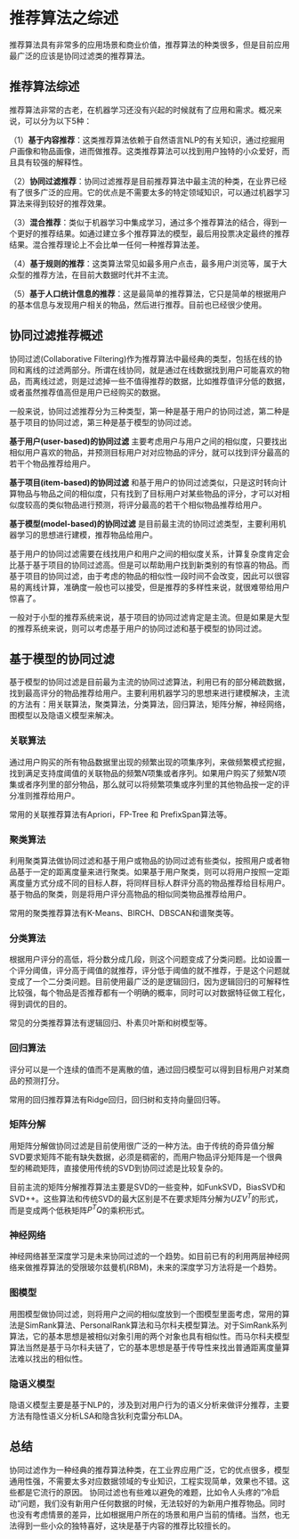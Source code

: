 # 推荐算法之综述

推荐算法具有非常多的应用场景和商业价值，推荐算法的种类很多，但是目前应用最广泛的应该是协同过滤类的推荐算法。



## 推荐算法综述

推荐算法非常的古老，在机器学习还没有兴起的时候就有了应用和需求。概况来说，可以分为以下5种：

（1）**基于内容推荐**：这类推荐算法依赖于自然语言NLP的有关知识，通过挖掘用户画像和物品画像，进而做推荐。这类推荐算法可以找到用户独特的小众爱好，而且具有较强的解释性。

（2）**协同过滤推荐**：协同过滤推荐是目前推荐算法中最主流的种类，在业界已经有了很多广泛的应用。它的优点是不需要太多的特定领域知识，可以通过机器学习算法来得到较好的推荐效果。

（3）**混合推荐**：类似于机器学习中集成学习，通过多个推荐算法的结合，得到一个更好的推荐结果。如通过建立多个推荐算法的模型，最后用投票决定最终的推荐结果。混合推荐理论上不会比单一任何一种推荐算法差。

（4）**基于规则的推荐**：这类算法常见如最多用户点击，最多用户浏览等，属于大众型的推荐方法，在目前大数据时代并不主流。

（5）**基于人口统计信息的推荐**：这是最简单的推荐算法，它只是简单的根据用户的基本信息与发现用户相关的物品，然后进行推荐。目前也已经很少使用。





## 协同过滤推荐概述

协同过滤(Collaborative Filtering)作为推荐算法中最经典的类型，包括在线的协同和离线的过滤两部分。所谓在线协同，就是通过在线数据找到用户可能喜欢的物品，而离线过滤，则是过滤掉一些不值得推荐的数据，比如推荐值评分低的数据，或者虽然推荐值高但是用户已经购买的数据。

一般来说，协同过滤推荐分为三种类型，第一种是基于用户的协同过滤，第二种是基于项目的协同过滤，第三种是基于模型的协同过滤。

**基于用户(user-based)的协同过滤** 主要考虑用户与用户之间的相似度，只要找出相似用户喜欢的物品，并预测目标用户对对应物品的评分，就可以找到评分最高的若干个物品推荐给用户。

**基于项目(item-based)的协同过滤** 和基于用户的协同过滤类似，只是这时转向计算物品与物品之间的相似度，只有找到了目标用户对某些物品的评分，才可以对相似度较高的类似物品进行预测，将评分最高的若干个相似物品推荐给用户。

**基于模型(model-based)的协同过滤** 是目前最主流的协同过滤类型，主要利用机器学习的思想进行建模，推荐物品给用户。

基于用户的协同过滤需要在线找用户和用户之间的相似度关系，计算复杂度肯定会比基于基于项目的协同过滤高。但是可以帮助用户找到新类别的有惊喜的物品。而基于项目的协同过滤，由于考虑的物品的相似性一段时间不会改变，因此可以很容易的离线计算，准确度一般也可以接受，但是推荐的多样性来说，就很难带给用户惊喜了。

一般对于小型的推荐系统来说，基于项目的协同过滤肯定是主流。但是如果是大型的推荐系统来说，则可以考虑基于用户的协同过滤和基于模型的协同过滤。





## 基于模型的协同过滤

基于模型的协同过滤是目前最为主流的协同过滤算法，利用已有的部分稀疏数据，找到最高评分的物品推荐给用户。主要利用机器学习的思想来进行建模解决，主流的方法有：用关联算法，聚类算法，分类算法，回归算法，矩阵分解，神经网络，图模型以及隐语义模型来解决。

### 关联算法

通过用户购买的所有物品数据里出现的频繁出现的项集序列，来做频繁模式挖掘，找到满足支持度阈值的关联物品的频繁$N$项集或者序列。如果用户购买了频繁$N$项集或者序列里的部分物品，那么就可以将频繁项集或序列里的其他物品按一定的评分准则推荐给用户。

常用的关联推荐算法有Apriori，FP-Tree 和 PrefixSpan算法等。



### 聚类算法

利用聚类算法做协同过滤和基于用户或物品的协同过滤有些类似，按照用户或者物品基于一定的距离度量来进行聚类。如果基于用户聚类，则可以将用户按照一定距离度量方式分成不同的目标人群，将同样目标人群评分高的物品推荐给目标用户。基于物品的聚类，则是将用户评分高物品的相似同类物品推荐给用户。

常用的聚类推荐算法有K-Means、BIRCH、DBSCAN和谱聚类等。



### 分类算法

根据用户评分的高低，将分数分成几段，则这个问题变成了分类问题。比如设置一个评分阈值，评分高于阈值的就推荐，评分低于阈值的就不推荐，于是这个问题就变成了一个二分类问题。目前使用最广泛的是逻辑回归，因为逻辑回归的可解释性比较强，每个物品是否推荐都有一个明确的概率，同时可以对数据特征做工程化，得到调优的目的。

常见的分类推荐算法有逻辑回归、朴素贝叶斯和树模型等。



### 回归算法

评分可以是一个连续的值而不是离散的值，通过回归模型可以得到目标用户对某商品的预测打分。

常用的回归推荐算法有Ridge回归，回归树和支持向量回归等。



### 矩阵分解

用矩阵分解做协同过滤是目前使用很广泛的一种方法。由于传统的奇异值分解SVD要求矩阵不能有缺失数据，必须是稠密的，而用户物品评分矩阵是一个很典型的稀疏矩阵，直接使用传统的SVD到协同过滤是比较复杂的。

目前主流的矩阵分解推荐算法主要是SVD的一些变种，如FunkSVD，BiasSVD和SVD++。这些算法和传统SVD的最大区别是不在要求矩阵分解为$U \Sigma V^T$的形式，而是变成两个低秩矩阵$P^TQ$的乘积形式。



### 神经网络

神经网络甚至深度学习是未来协同过滤的一个趋势。如目前已有的利用两层神经网络来做推荐算法的受限玻尔兹曼机(RBM)，未来的深度学习方法将是一个趋势。



### 图模型

用图模型做协同过滤，则将用户之间的相似度放到一个图模型里面考虑，常用的算法是SimRank算法、PersonalRank算法和马尔科夫模型算法。对于SimRank系列算法，它的基本思想是被相似对象引用的两个对象也具有相似性。而马尔科夫模型算法当然是基于马尔科夫链了，它的基本思想是基于传导性来找出普通距离度量算法难以找出的相似性。



### 隐语义模型

隐语义模型主要是基于NLP的，涉及到对用户行为的语义分析来做评分推荐，主要方法有隐性语义分析LSA和隐含狄利克雷分布LDA。





## 总结

协同过滤作为一种经典的推荐算法种类，在工业界应用广泛，它的优点很多，模型通用性强，不需要太多对应数据领域的专业知识，工程实现简单，效果也不错。这些都是它流行的原因。
协同过滤也有些难以避免的难题，比如令人头疼的“冷启动”问题，我们没有新用户任何数据的时候，无法较好的为新用户推荐物品。同时也没有考虑情景的差异，比如根据用户所在的场景和用户当前的情绪。当然，也无法得到一些小众的独特喜好，这块是基于内容的推荐比较擅长的。　　



















































